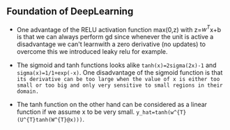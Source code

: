
## Foundation of DeepLearning
- One advantage of the RELU activation function max(0,z) with z=$w^{T}$x+b is that we can always perform gd since whenever the unit is active a disadvantage we can't learnwith a zero derivative (no updates) to overcome this we introduced leaky relu for example.

- The sigmoid and tanh functions looks alike `tanh(x)=2sigma(2x)-1` and `sigma(x)=1/1+exp(-x)`. One disadvantage of the sigmoid function is that `its derivative can be too large when the value of x is either too small or too big and only very sensitive to small regions in their domain.`
- The tanh function on the other hand can be considered as a linear function if we assume x to be very small. `y_hat=tanh(w^{T}(U^{T}tanh(W^{T}@x)))`.
